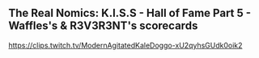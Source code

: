 ## The Real Nomics: K.I.S.S - Hall of Fame Part 5 - Waffles's & R3V3R3NT's scorecards

<https://clips.twitch.tv/ModernAgitatedKaleDoggo-xU2qyhsGUdk0oik2>
